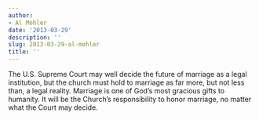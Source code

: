 ```yaml
---
author:
- Al Mohler
date: '2013-03-29'
description: ''
slug: 2013-03-29-al-mohler
title: ''
---
```

The U.S. Supreme Court may well decide the future of marriage as a legal institution, but the church must hold to marriage as far more, but not less than, a legal reality. Marriage is one of God’s most gracious gifts to humanity. It will be the Church’s responsibility to honor marriage, no matter what the Court may decide.



